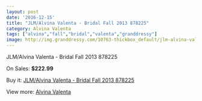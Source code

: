 ```yaml
---
layout: post
date: '2016-12-15'
title: "JLM/Alvina Valenta - Bridal Fall 2013 878225"
category: Alvina Valenta
tags: ["alvina","fall","bridal","valenta","granddressy"]
image: http://img.granddressy.com/10763-thickbox_default/jlm-alvina-valenta-bridal-fall-2013-878225.jpg
---
```

JLM/Alvina Valenta - Bridal Fall 2013 878225

On Sales: **$222.99**
<a href="https://www.granddressy.com/en/alvina-valenta/9881-jlm-alvina-valenta-bridal-fall-2013-878225.html"><amp-img layout="responsive" width="600" height="600" src="//img.granddressy.com/10763-thickbox_default/jlm-alvina-valenta-bridal-fall-2013-878225.jpg" alt="JLM/Alvina Valenta - Bridal Fall 2013 878225 0" /></a>

Buy it: [JLM/Alvina Valenta - Bridal Fall 2013 878225](https://www.granddressy.com/en/alvina-valenta/9881-jlm-alvina-valenta-bridal-fall-2013-878225.html "JLM/Alvina Valenta - Bridal Fall 2013 878225")

View more: [Alvina Valenta](https://www.granddressy.com/en/154-alvina-valenta "Alvina Valenta")